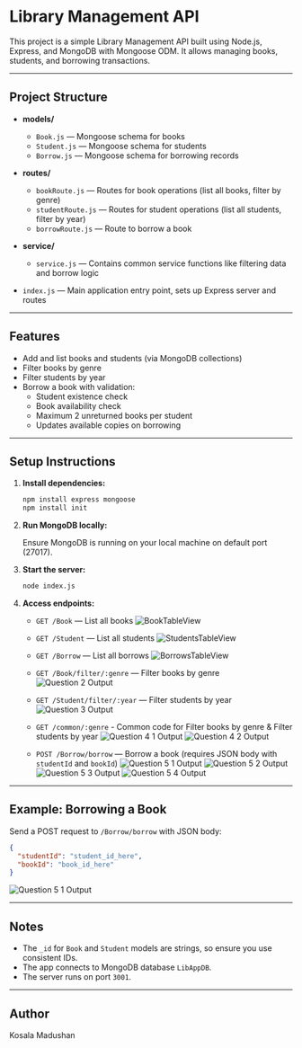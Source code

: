 
# Library Management API

This project is a simple Library Management API built using Node.js, Express, and MongoDB with Mongoose ODM. It allows managing books, students, and borrowing transactions.

---

## Project Structure

- **models/**
  - `Book.js` — Mongoose schema for books
  - `Student.js` — Mongoose schema for students
  - `Borrow.js` — Mongoose schema for borrowing records

- **routes/**
  - `bookRoute.js` — Routes for book operations (list all books, filter by genre)
  - `studentRoute.js` — Routes for student operations (list all students, filter by year)
  - `borrowRoute.js` — Route to borrow a book

- **service/**
  - `service.js` — Contains common service functions like filtering data and borrow logic

- `index.js` — Main application entry point, sets up Express server and routes

---

## Features

- Add and list books and students (via MongoDB collections)
- Filter books by genre
- Filter students by year
- Borrow a book with validation:
  - Student existence check
  - Book availability check
  - Maximum 2 unreturned books per student
  - Updates available copies on borrowing

---

## Setup Instructions

1. **Install dependencies:**

   ```bash
   npm install express mongoose
   npm install init
   ```

2. **Run MongoDB locally:**

   Ensure MongoDB is running on your local machine on default port (27017).

3. **Start the server:**

   ```bash
   node index.js
   ```

4. **Access endpoints:**

   - `GET /Book` — List all books
    ![BookTableView](https://github.com/user-attachments/assets/19b22244-0aac-408d-b287-b1e1bf476218)

   - `GET /Student` — List all students
    ![StudentsTableView](https://github.com/user-attachments/assets/7492c888-8aa1-4664-9fcd-bfffb66f35b9)

   - `GET /Borrow` — List all borrows
    ![BorrowsTableView](https://github.com/user-attachments/assets/87404b91-d1ad-4617-88c8-3355139757ac)

   - `GET /Book/filter/:genre` — Filter books by genre
   ![Question 2 Output](https://github.com/user-attachments/assets/ca0b09b1-8195-4e86-98d7-f2127b32ab5c)

   - `GET /Student/filter/:year` — Filter students by year
   ![Question 3 Output](https://github.com/user-attachments/assets/d3fcf12e-4d84-47a8-bfe8-8f26e0f63f40)

   - `GET /common/:genre` - Common code for Filter books by genre & Filter students by year
   ![Question 4 1 Output](https://github.com/user-attachments/assets/7ec570d5-5a6d-4228-b079-535da2698549)
   ![Question 4 2 Output](https://github.com/user-attachments/assets/b952d72b-db27-48e2-92c9-dbab7e49143d)


   - `POST /Borrow/borrow` — Borrow a book (requires JSON body with `studentId` and `bookId`)
   ![Question 5 1 Output](https://github.com/user-attachments/assets/3a8cdc74-4b9b-45fb-8995-286db3dc1435)
   ![Question 5 2 Output](https://github.com/user-attachments/assets/f6eff8d3-746e-45bb-90ac-33d769bf1766)
   ![Question 5 3 Output](https://github.com/user-attachments/assets/056987e6-dde2-4ef3-bc39-9217dd512c67)
   ![Question 5 4 Output](https://github.com/user-attachments/assets/e690e5a7-2aa5-4758-8b77-eb6e510268e3)
   
---

## Example: Borrowing a Book

Send a POST request to `/Borrow/borrow` with JSON body:

```json
{
  "studentId": "student_id_here",
  "bookId": "book_id_here"
}
```
![Question 5 1 Output](https://github.com/user-attachments/assets/18b02c8d-7b94-4ceb-944f-e5432fcb4f20)

---

## Notes

- The `_id` for `Book` and `Student` models are strings, so ensure you use consistent IDs.
- The app connects to MongoDB database `LibAppDB`.
- The server runs on port `3001`.

---

## Author

Kosala Madushan
